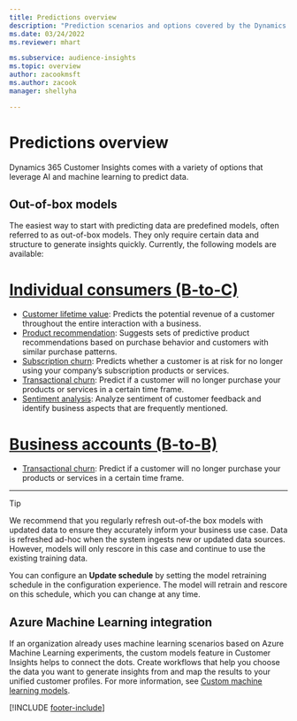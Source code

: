 ```yaml
---
title: Predictions overview
description: "Prediction scenarios and options covered by the Dynamics 365 Customer Insights application."
ms.date: 03/24/2022
ms.reviewer: mhart

ms.subservice: audience-insights
ms.topic: overview
author: zacookmsft
ms.author: zacook
manager: shellyha

---
```


# Predictions overview

Dynamics 365 Customer Insights comes with a variety of options that leverage AI and machine learning to predict data. 

## Out-of-box models

The easiest way to start with predicting data are predefined models, often referred to as out-of-box models. They only require certain data and structure to generate insights quickly. Currently, the following models are available: 

# [Individual consumers (B-to-C)](#tab/b2c)

- [Customer lifetime value](predict-customer-lifetime-value.md): Predicts the potential revenue of a customer throughout the entire interaction with a business.
- [Product recommendation](predict-product-recommendation.md): Suggests sets of predictive product recommendations based on purchase behavior and customers with similar purchase patterns.
- [Subscription churn](predict-subscription-churn.md): Predicts whether a customer is at risk for no longer using your company’s subscription products or services.
- [Transactional churn](predict-transactional-churn.md): Predict if a customer will no longer purchase your products or services in a certain time frame.
- [Sentiment analysis](sentiment-analysis.md): Analyze sentiment of customer feedback and identify business aspects that are frequently mentioned.

# [Business accounts (B-to-B)](#tab/b2b)

- [Transactional churn](predict-transactional-churn.md): Predict if a customer will no longer purchase your products or services in a certain time frame.

---

> [!TIP]
> We recommend that you regularly refresh out-of-the box models with updated data to ensure they accurately inform your business use case. Data is refreshed ad-hoc when the system ingests new or updated data sources. However, models will only rescore in this case and continue to use the existing training data.
>
> You can configure an **Update schedule** by setting the model retraining schedule in the configuration experience. The model will retrain and rescore on this schedule, which you can change at any time.

## Azure Machine Learning integration

If an organization already uses machine learning scenarios based on Azure Machine Learning experiments, the custom models feature in Customer Insights helps to connect the dots. Create workflows that help you choose the data you want to generate insights from and map the results to your unified customer profiles. For more information, see [Custom machine learning models](custom-models.md).

[!INCLUDE [footer-include](includes/footer-banner.md)]
